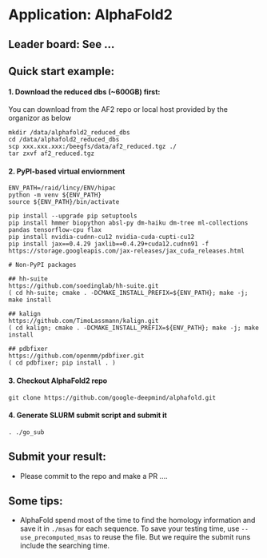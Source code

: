 # Application: AlphaFold2

## Leader board: See ...

## Quick start example:

#### 1. Download the reduced dbs (~600GB) first:
You can download from the AF2 repo or local host provided by the organizor as below
```
mkdir /data/alphafold2_reduced_dbs
cd /data/alphafold2_reduced_dbs
scp xxx.xxx.xxx:/beegfs/data/af2_reduced.tgz ./
tar zxvf af2_reduced.tgz
```

#### 2. PyPI-based virtual enviornment
```
ENV_PATH=/raid/lincy/ENV/hipac
python -m venv ${ENV_PATH}
source ${ENV_PATH}/bin/activate

pip install --upgrade pip setuptools
pip install hmmer biopython absl-py dm-haiku dm-tree ml-collections pandas tensorflow-cpu flax
pip install nvidia-cudnn-cu12 nvidia-cuda-cupti-cu12
pip install jax==0.4.29 jaxlib==0.4.29+cuda12.cudnn91 -f https://storage.googleapis.com/jax-releases/jax_cuda_releases.html

# Non-PyPI packages

## hh-suite
https://github.com/soedinglab/hh-suite.git
( cd hh-suite; cmake . -DCMAKE_INSTALL_PREFIX=${ENV_PATH}; make -j; make install

## kalign
https://github.com/TimoLassmann/kalign.git
( cd kalign; cmake . -DCMAKE_INSTALL_PREFIX=${ENV_PATH}; make -j; make install

## pdbfixer
https://github.com/openmm/pdbfixer.git
( cd pdbfixer; pip install . )
```

#### 3. Checkout AlphaFold2 repo
```
git clone https://github.com/google-deepmind/alphafold.git
```

#### 4. Generate SLURM submit script and submit it
```
. ./go_sub
```

## Submit your result:
- Please commit to the repo and make a PR ....

## Some tips:
- AlphaFold spend most of the time to find the homology information and save it in `./msas` for each sequence. To save your testing time, use `--use_precomputed_msas` to reuse the file. But we require the submit runs include the searching time. 
